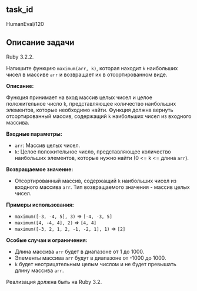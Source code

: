 ## task_id
HumanEval/120

## Описание задачи
Ruby 3.2.2.

Напишите функцию `maximum(arr, k)`, которая находит `k` наибольших чисел в массиве `arr` и возвращает их в отсортированном виде.

**Описание:**

Функция принимает на вход массив целых чисел и целое положительное число `k`, представляющее количество наибольших элементов, которые необходимо найти.  Функция должна вернуть отсортированный массив, содержащий `k` наибольших чисел из входного массива.

**Входные параметры:**

* `arr`: Массив целых чисел.
* `k`: Целое положительное число, представляющее количество наибольших элементов, которые нужно найти (0 <= k <= длина `arr`).

**Возвращаемое значение:**

* Отсортированный массив, содержащий `k` наибольших чисел из входного массива `arr`.  Тип возвращаемого значения - массив целых чисел.

**Примеры использования:**

* `maximum([-3, -4, 5], 3)`  => `[-4, -3, 5]`
* `maximum([4, -4, 4], 2)`  => `[4, 4]`
* `maximum([-3, 2, 1, 2, -1, -2, 1], 1)` => `[2]`


**Особые случаи и ограничения:**

* Длина массива `arr` будет в диапазоне от 1 до 1000.
* Элементы массива `arr` будут в диапазоне от -1000 до 1000.
* `k` будет неотрицательным целым числом и не будет превышать длину массива `arr`.


Реализация должна быть на Ruby 3.2.


